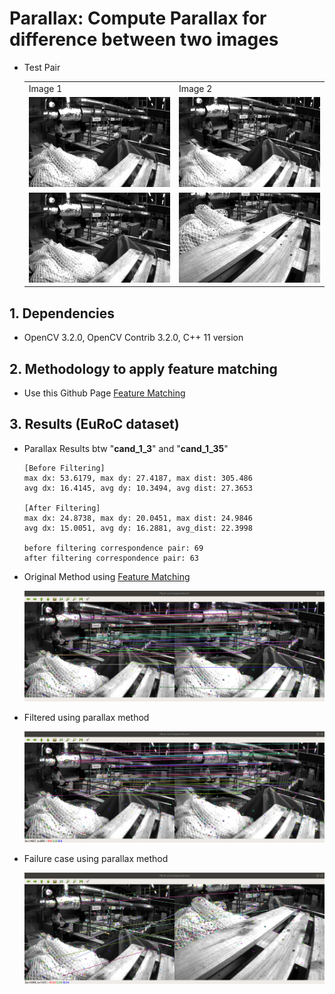 # Parallax: Compute Parallax for difference between two images

- Test Pair
  <table>
    <tr>
       <td> Image 1 </td>
       <td> Image 2 </td>
    </tr> 
    <tr>
       <td><img src="./img/cand_1_3.png"/> </td>
       <td><img src="./img/cand_1_35.png"/> </td>
    </tr>
    <tr>
       <td><img src="./img/cand_1_3.png"/> </td>
       <td><img src="./img/cand_1_9.png"/> </td>
    </tr>
  </table>

## 1. Dependencies
   - OpenCV 3.2.0, OpenCV Contrib 3.2.0, C++ 11 version 

## 2. Methodology to apply feature matching
  - Use this Github Page [Feature Matching](https://github.com/SungJaeShin/Feature_matching)

## 3. Results (EuRoC dataset)
  - Parallax Results btw "**cand_1_3**" and "**cand_1_35**"
      ```
      [Before Filtering]
      max dx: 53.6179, max dy: 27.4187, max dist: 305.486
      avg dx: 16.4145, avg dy: 10.3494, avg dist: 27.3653
      
      [After Filtering]
      max dx: 24.8738, max dy: 20.0451, max dist: 24.9846
      avg dx: 15.0051, avg dy: 16.2881, avg_dist: 22.3998
      
      before filtering correspondence pair: 69
      after filtering correspondence pair: 63
      ```

  - Original Method using [Feature Matching](https://github.com/SungJaeShin/Feature_matching)
    
    <img src="./before_filter.png"/>
  
  - Filtered using parallax method
    
    <img src="./after_filter.png"/>

  - Failure case using parallax method

    <img src="./failure_case.png"/>
